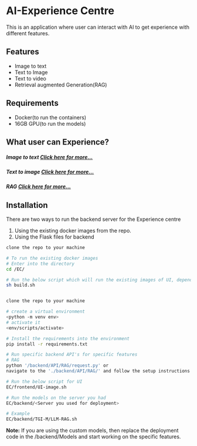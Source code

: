 # AI-Experience Centre
 This is an application where user can interact with AI to get experience with different features.

## Features
- Image to text
- Text to Image
- Text to video
- Retrieval augmented Generation(RAG)
<!-- - Text to video -->

## Requirements
- Docker(to run the containers)
- 16GB GPU(to run the models)

## What user can Experience?
##### Image to text [Click here for more...](./backend/API/Readme.md)
##### Text to image  [Click here for more...](./backend/API/Readme.md)
##### RAG [Click here for more...](./backend/API/Readme.md)

## Installation

There are two ways to run the backend server for the Experience centre
1. Using the existing docker images from the repo.
2. Using the Flask files for backend  

```sh
clone the repo to your machine

# To run the existing docker images
# Enter into the directory
cd /EC/

# Run the below script which will run the existing images of UI, depended models and APIs
sh build.sh
```
```sh

clone the repo to your machine

# create a virtual environment
<python -m venv env>
# activate it
<env/scripts/activate>

# Install the requirements into the environment
pip install -r requirements.txt

# Run specific backend API's for specific features
# RAG
python '/backend/API/RAG/request.py' or 
navigate to the './backend/API/RAG/' and follow the setup instructions.

# Run the below script for UI 
EC/frontend/UI-image.sh

# Run the models on the server you had
EC/backend/<Server you used for deployment>

# Example
EC/backend/TGI-M/LLM-RAG.sh
```
**Note:** If you are using the custom models, then replace the deployment code in the /backend/Models and start working on the specific features.
